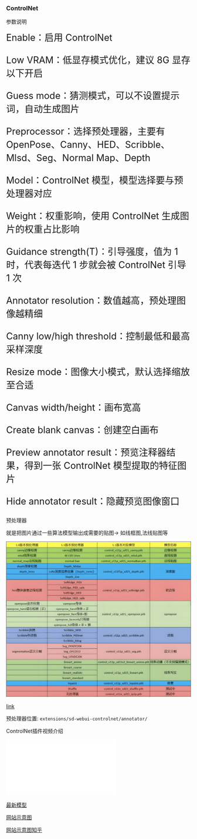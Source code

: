 ### ControlNet

参数说明

<div style="text-align: left; font-size: 25px;">
Enable：启用 ControlNet

Low VRAM：低显存模式优化，建议 8G 显存以下开启

Guess mode：猜测模式，可以不设置提示词，自动生成图片

Preprocessor：选择预处理器，主要有 OpenPose、Canny、HED、Scribble、Mlsd、Seg、Normal Map、Depth

Model：ControlNet 模型，模型选择要与预处理器对应

Weight：权重影响，使用 ControlNet 生成图片的权重占比影响
</div>


<div style="text-align: left; font-size: 25px;">
Guidance strength(T)：引导强度，值为 1 时，代表每迭代 1 步就会被 ControlNet 引导 1 次

Annotator resolution：数值越高，预处理图像越精细

Canny low/high threshold：控制最低和最高采样深度

Resize mode：图像大小模式，默认选择缩放至合适

Canvas width/height：画布宽高

Create blank canvas：创建空白画布

Preview annotator result：预览注释器结果，得到一张 ControlNet 模型提取的特征图片

Hide annotator result：隐藏预览图像窗口
</div>



预处理器

就是把图片通过一些算法模型输出成需要的贴图-> 如线框图,法线贴图等


![pic](https://raw.githubusercontent.com/lish44/pic/main/res/202304241142990.png)

[link](https://github.com/lllyasviel/ControlNet-v1-1-nightly) 

预处理器位置: `extensions/sd-webui-controlnet/annotator/` 


ControlNet插件视频介绍
<iframe src="//player.bilibili.com/player.html?aid=439259217&bvid=BV1vL411X7U9&cid=1078074179&page=1" scrolling="no" border="0" frameborder="no" framespacing="0" allowfullscreen="true"> </iframe>

[最新模型](https://github.com/lllyasviel/ControlNet-v1-1-nightly) 




[网站示意图](https://www.uisdc.com/stable-diffusion-2) 

[网站示意图知乎](https://zhuanlan.zhihu.com/p/616898673) 
